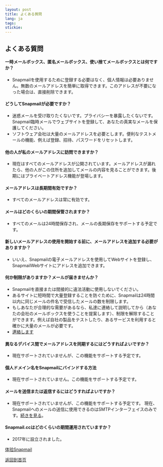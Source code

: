 ```yaml
---
layout: post
title: よくある質問
lang: ja
tags: 
stickie: 
---
```


## よくある質問

#### 一時メールボックス、匿名メールボックス、使い捨てメールボックスとは何ですか？
+ Snapmailを使用するために登録する必要はなく、個人情報は必要ありません。無数のメールアドレスを簡単に取得できます。このアドレスが不要になった場合は、直接削除できます。

#### どうしてSnapmailが必要ですか？
+ 迷惑メールを受け取りたくないです。プライバシーを暴露したくないです。Snapmail臨時メールでウェブサイトを登録して、あなたの真実なメールを保護してください。
+ ソフトウェア会社は大量のメールアドレスを必要とします。便利なテストメールの機能、例えば登録、招待、パスワードをリセットします。

#### 他の人が私のメールアドレスに訪問できますか？
+ 現在はすべてのメールアドレスが公開されています。メールアドレスが漏れたら、他の人がこの住所を追加してメールの内容を見ることができます。後期にはプライベートアドレス機能が登場します。

#### メールアドレスは長期間有効ですか？
+ すべてのメールアドレスは常に有効です。

#### メールはどのくらいの期間保管されますか？
+ すべてのメールは24時間保存され、メールの長期保存をサポートする予定です。

#### 新しいメールアドレスの使用を開始する前に、メールアドレスを追加する必要がありますか？
+ いいえ、Snapmailの電子メールアドレスを使用してWebサイトを登録し、SnapmailWebサイトにアドレスを追加できます。

#### 何か制限がありますか？メールが届きませんか？
+ Snapmailを直接または間接的に違法活動に使用しないでください。
+ あるサイトに短時間で大量登録することを防ぐために、Snapmailは24時間以内に同じメールの件名で受信したメールの数を制限します。
+ もしあなたが合理的な需要があるなら、私達に連絡して説明してから（あなたの会社のメールボックスを使うことを提案します）、制限を解除することができます。例えば自社の製品をテストしたり、あるサービスを利用すると確かに大量のメールが必要です。
+ <a target="_blank" href="https://www.snapmail.cc/blog/ja/support.html"> 連絡します </a>

#### 異なるデバイス間でメールアドレスを同期するにはどうすればよいですか？
+ 現在サポートされていませんが、この機能をサポートする予定です。

#### 個人ドメイン名をSnapmailにバインドする方法
+ 現在サポートされていません。この機能をサポートする予定です。

#### メールを送信または返信するにはどうすればよいですか？
+ 現在サポートされていませんが、この機能をサポートする予定です。 現在、Snapmailへのメールの送信に使用できるのはSMTPインターフェイスのみです。<a target='_blank' href="https://www.snapmail.cc/blog/ja/2019/11/30/snapmail-smtp.html">続きを見る</a>。

#### Snapmail.ccはどのくらいの期間運用されていますか？
+ 2017年に設立されました。

<a target="_blank" href="https://www.snapmail.cc"><i class="fa fa-envelope a"></i> 体验Snapmail </a>

<a href="https://www.snapmail.cc/blog/"><i class="fa fa-arrow-circle-left"></i> 返回到首页 </a>